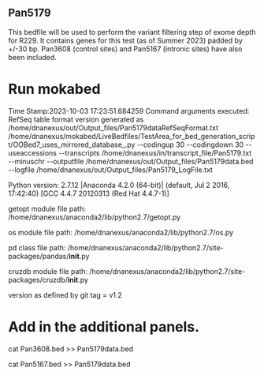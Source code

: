 ## Pan5179

This bedfile will be used to perform the variant filtering step of exome depth for R229. It contains genes for this test (as of Summer 2023) padded by +/-30 bp. Pan3608 (control sites) and Pan5167 (intronic sites) have also been included.

# Run mokabed
Time Stamp:2023-10-03 17:23:51.684259
Command arguments executed:
RefSeq table format version generated as /home/dnanexus/out/Output_files/Pan5179dataRefSeqFormat.txt
/home/dnanexus/mokabed/LiveBedfiles/TestArea_for_bed_generation_script/OOBed7_uses_mirrored_database_.py --codingup 30 --codingdown 30 --useaccessions --transcripts /home/dnanexus/in/transcript_file/Pan5179.txt --minuschr --outputfile /home/dnanexus/out/Output_files/Pan5179data.bed --logfile /home/dnanexus/out/Output_files/Pan5179_LogFile.txt 

 Python version: 2.7.12 |Anaconda 4.2.0 (64-bit)| (default, Jul  2 2016, 17:42:40) 
[GCC 4.4.7 20120313 (Red Hat 4.4.7-1)]

 getopt module file path: /home/dnanexus/anaconda2/lib/python2.7/getopt.py

 os module file path: /home/dnanexus/anaconda2/lib/python2.7/os.py

 pd class file path: /home/dnanexus/anaconda2/lib/python2.7/site-packages/pandas/__init__.py

 cruzdb module file path: /home/dnanexus/anaconda2/lib/python2.7/site-packages/cruzdb/__init__.py

version as defined by git tag = v1.2

# Add in the additional panels.
cat Pan3608.bed >> Pan5179data.bed

cat Pan5167.bed >> Pan5179data.bed
